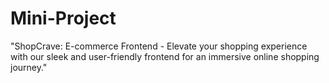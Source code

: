 # Mini-Project
"ShopCrave: E-commerce Frontend - Elevate your shopping experience with our sleek and user-friendly frontend for an immersive online shopping journey."

